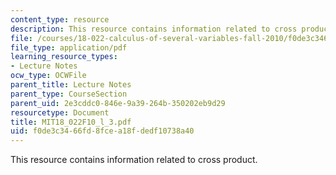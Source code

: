 ```yaml
---
content_type: resource
description: This resource contains information related to cross product.
file: /courses/18-022-calculus-of-several-variables-fall-2010/f0de3c3466fd8fcea18fdedf10738a40_MIT18_022F10_l_3.pdf
file_type: application/pdf
learning_resource_types:
- Lecture Notes
ocw_type: OCWFile
parent_title: Lecture Notes
parent_type: CourseSection
parent_uid: 2e3cddc0-846e-9a39-264b-350202eb9d29
resourcetype: Document
title: MIT18_022F10_l_3.pdf
uid: f0de3c34-66fd-8fce-a18f-dedf10738a40
---
```

This resource contains information related to cross product.

